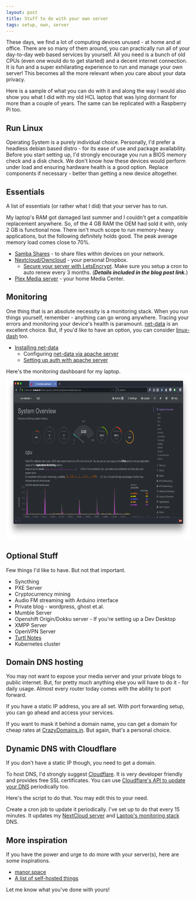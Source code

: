 ```yaml
---
layout: post
title: Stuff to do with your own server
tags: setup, own, server
---
```


These days, we find a lot of computing devices unused - at home and at office. There are so many of them around, you can practically run all of your day-to-day web based services by yourself. All you need is a bunch of old CPUs (even one would do to get started) and a decent internet connection. It is fun and a super exhilarating experience to run and manage your own server! This becomes all the more relevant when you care about your data privacy.

Here is a sample of what you can do with it and along the way I would also show you what I did with my old HCL laptop that was lying dormant for more than a couple of years. The same can be replicated with a Raspberry Pi too.

## Run Linux

Operating System is a purely individual choice. Personally, I'd prefer a headless debian based distro - for its ease of use and package availability. Before you start setting up, I'd strongly encourage you run a BIOS memory check and a disk check. We don't know how these devices would perform under load and ensuring hardware health is a good option. Replace components if necessary - better than getting a new device altogether.

## Essentials

A list of essentials (or rather what I did) that your server has to run.

My laptop's RAM got damaged last summer and I couldn't get a compatible replacement anywhere. So, of the 4 GB RAM the OEM had sold it with, only 2 GB is functional now. There isn't much scope to run memory-heavy applications, but the following definitely holds good. The peak average memory load comes close to 70%.

* [Samba Shares](https://help.ubuntu.com/lts/serverguide/samba-fileserver.html) - to share files within devices on your network.
* [Nextcloud/Owncloud](https://www.linuxbabe.com/cloud-storage/setup-nextcloud-server-ubuntu-16-04-apache-mariadb-php7) - your personal Dropbox.
  * [Secure your server with LetsEncrypt](https://www.digitalocean.com/community/tutorials/how-to-secure-apache-with-let-s-encrypt-on-ubuntu-14-04). Make sure you setup a cron to auto renew every 3 months. (***Details included in the blog post link.***)
* [Plex Media server](https://www.plex.tv/) - your home Media Center.

## Monitoring

One thing that is an absolute necessity is a monitoring stack. When you run things yourself, remember - anything can go wrong anywhere. Tracing your errors and monitoring your device's health is paramount. [net-data](https://github.com/firehol/netdata) is an excellent choice. But, if you'd like to have an option, you can consider [linux-dash](https://github.com/afaqurk/linux-dash) too.

* [Installing net-data](https://github.com/firehol/netdata/wiki/Installation)
  * Configuring [net-data via apache server](https://github.com/firehol/netdata/wiki/Running-behind-apache)
  * [Setting up auth with apache server](https://www.digitalocean.com/community/tutorials/how-to-set-up-password-authentication-with-apache-on-ubuntu-14-04)

Here's the monitoring dashboard for my laptop.
<img src="/assets/images/own-server/hcl-monitor.png" style="height:450px;">

## Optional Stuff

Few things I'd like to have. But not that important.

* Syncthing
* PXE Server
* Cryptocurrency mining
* Audio FM streaming with Arduino interface
* Private blog - wordpress, ghost et.al.
* Mumble Server
* Openshift Origin/Dokku server - If you're setting up a Dev Desktop
* XMPP Server
* OpenVPN Server
* [Turtl Notes](https://turtlapp.com/docs/server/)
* Kubernetes cluster

## Domain DNS hosting

You may not want to expose your media server and your private blogs to public internet. But, for pretty much anything else you will have to do it - for daily usage. Almost every router today comes with the ability to port forward.

If you have a static IP address, you are all set. With port forwarding setup, you can go ahead and access your services.

If you want to mask it behind a domain name, you can get a domain for cheap rates at [CrazyDomains.in](https://www.crazydomains.in/). But again, that's a personal choice.

## Dynamic DNS with Cloudflare

If you don't have a static IP though, you need to get a domain.

To host DNS, I'd strongly suggest [Cloudflare](https://www.cloudflare.com/). It is very developer friendly and provides free SSL certificates. You can use [Cloudflare's API to update your DNS](https://api.cloudflare.com/#dns-records-for-a-zone-update-dns-record) periodically too.

Here's the script to do that. You may edit this to your need.
<script src="https://gist.github.com/dtsdwarak/19abfd5d1ae18c4cd929d082b9d207fc.js"></script>

Create a cron job to update it periodically. I've set up to do that every 15 minutes. It updates my [NextCloud server](https://drive.dwarak.in/index.php/login) and [Laptop's monitoring stack](https://hcl.dwarak.in/) DNS.

## More inspiration

If you have the power and urge to do more with your server(s), here are some inspirations.

* [manor.space](http://manor.space/)
* [A list of self-hosted things](https://github.com/Kickball/awesome-selfhosted)

Let me know what you've done with yours!
